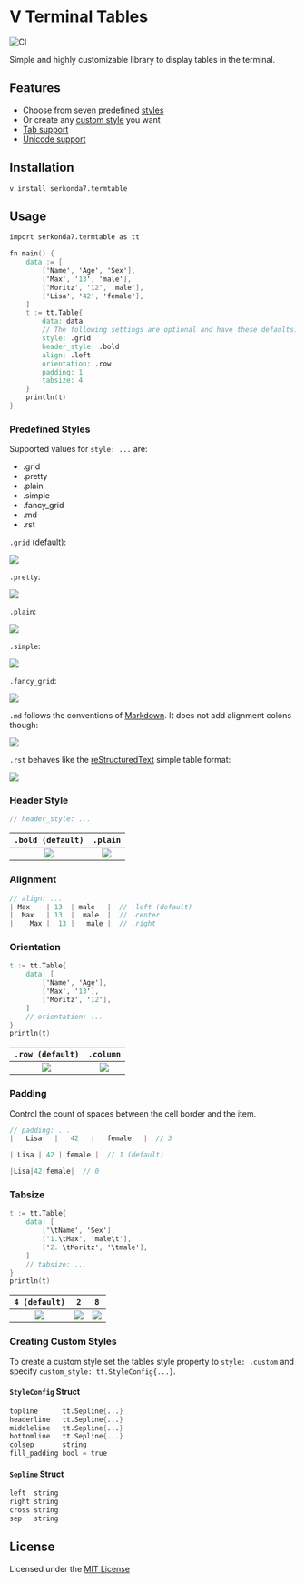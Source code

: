 # V Terminal Tables
![CI](https://github.com/serkonda7/termtable/workflows/CI/badge.svg?branch=master)

Simple and highly customizable library to display tables in the terminal.


## Features
- Choose from seven predefined [styles](#predefined-styles)
- Or create any [custom style](#creating-custom-styles) you want
- [Tab support](#tabsize)
- [Unicode support](test/../tests/unicode/cjk.out)


## Installation
`v install serkonda7.termtable`


## Usage
```v
import serkonda7.termtable as tt

fn main() {
	data := [
		['Name', 'Age', 'Sex'],
		['Max', '13', 'male'],
		['Moritz', '12', 'male'],
		['Lisa', '42', 'female'],
	]
	t := tt.Table{
		data: data
		// The following settings are optional and have these defaults:
		style: .grid
		header_style: .bold
		align: .left
		orientation: .row
		padding: 1
		tabsize: 4
	}
	println(t)
}
```


### Predefined Styles
Supported values for `style: ...` are:
- .grid
- .pretty
- .plain
- .simple
- .fancy_grid
- .md
- .rst

`.grid` (default):

![](img/grid.png)

`.pretty`:

![](img/pretty.png)

`.plain`:

![](img/plain.png)

`.simple`:

![](img/simple.png)

`.fancy_grid`:

![](img/fancy_grid.png)

`.md` follows the conventions of [Markdown][md-tables]. It does not add alignment colons though:

![](img/md.png)

`.rst` behaves like the [reStructuredText][rst-tables] simple table format:

![](img/rst.png)


### Header Style
```v
// header_style: ...
```
| `.bold (default)` | `.plain` |
| :-------: | :-------: |
| ![](img/header_bold.png) | ![](img/header_plain.png) |


### Alignment
```v
// align: ...
| Max    | 13  | male   |  // .left (default)
|  Max   | 13  |  male  |  // .center
|    Max |  13 |   male |  // .right
```


### Orientation
```v
t := tt.Table{
	data: [
		['Name', 'Age'],
		['Max', '13'],
		['Moritz', '12'],
	]
	// orientation: ...
}
println(t)
```
| `.row (default)` | `.column` |
| :-------: | :-------: |
| ![](img/orientation_row.png) | ![](img/orientation_column.png) |


### Padding
Control the count of spaces between the cell border and the item.
```v
// padding: ...
|   Lisa   |   42   |   female   |  // 3

| Lisa | 42 | female |  // 1 (default)

|Lisa|42|female|  // 0
```


### Tabsize
```v
t := tt.Table{
	data: [
		['\tName', 'Sex'],
		['1.\tMax', 'male\t'],
		['2. \tMoritz', '\tmale'],
	]
	// tabsize: ...
}
println(t)
```

| `4 (default)` | `2` | `8` |
| :-------: | :-------: | :-------: |
| ![](img/tab-4.png) | ![](img/tab-2.png) | ![](img/tab-8.png) |


### Creating Custom Styles
To create a custom style set the tables style property to `style: .custom`
and specify `custom_style: tt.StyleConfig{...}`.

#### `StyleConfig` Struct
```v
topline      tt.Sepline{...}
headerline   tt.Sepline{...}
middleline   tt.Sepline{...}
bottomline   tt.Sepline{...}
colsep       string
fill_padding bool = true
```

#### `Sepline` Struct
```v
left  string
right string
cross string
sep   string
```


## License
Licensed under the [MIT License](LICENSE.md)


<!-- Links -->
[md-tables]: https://www.markdownguide.org/extended-syntax#tables
[rst-tables]: https://docutils.sourceforge.io/docs/user/rst/quickref.html#tables
